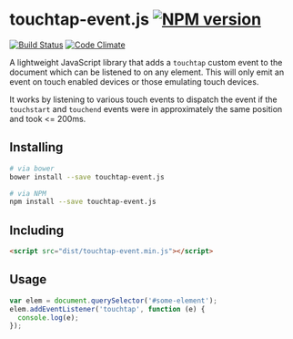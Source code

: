 # touchtap-event.js [![NPM version](http://img.shields.io/npm/v/touchtap-event.js.svg?style=flat)](https://www.npmjs.org/package/touchtap-event.js)

[![Build Status](http://img.shields.io/travis/Tyriar/touchtap-event.js.svg?style=flat)](https://travis-ci.org/Tyriar/touchtap-event.js)
[![Code Climate](http://img.shields.io/codeclimate/github/Tyriar/touchtap-event.js.svg?style=flat)](https://codeclimate.com/github/Tyriar/touchtap-event.js)

A lightweight JavaScript library that adds a `touchtap` custom event to the document which can be listened to on any element. This will only emit an event on touch enabled devices or those emulating touch devices.

It works by listening to various touch events to dispatch the event if the `touchstart` and `touchend` events were in approximately the same position and took <= 200ms.

## Installing

```bash
# via bower
bower install --save touchtap-event.js

# via NPM
npm install --save touchtap-event.js
```

## Including

```html
<script src="dist/touchtap-event.min.js"></script>
```

## Usage

```javascript
var elem = document.querySelector('#some-element');
elem.addEventListener('touchtap', function (e) {
  console.log(e);
});
```
